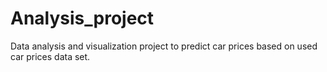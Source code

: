 # Analysis_project
Data analysis and visualization project to predict car prices based on used car prices data set.
